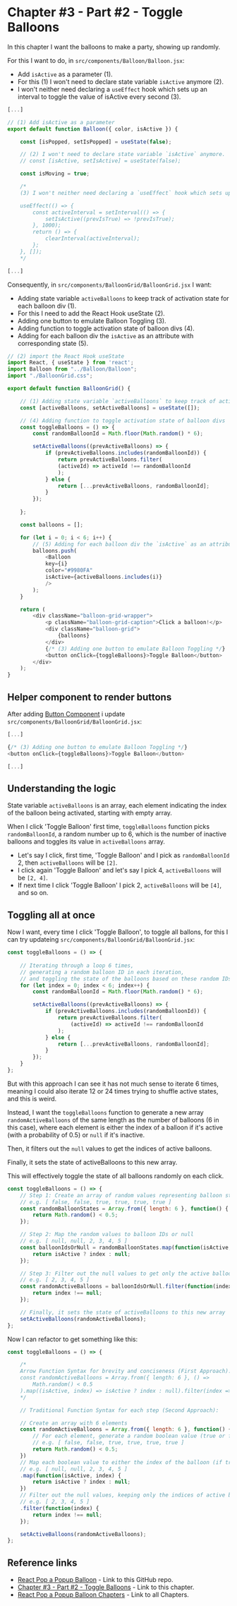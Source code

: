 # Chapter #3 - Part #2 - Toggle Balloons

In this chapter I want the balloons to make a party, showing up randomly.

For this I want to do, in `src/components/Balloon/Balloon.jsx`:

- Add `isActive` as a parameter (1).
- For this (1) I won't need to declare state variable `isActive` anymore (2).
- I won't neither need declaring a `useEffect` hook which sets up an interval to toggle the value of isActive every second (3).

```js
[...]

// (1) Add isActive as a parameter
export default function Balloon({ color, isActive }) {

    const [isPopped, setIsPopped] = useState(false); 

    // (2) I won't need to declare state variable `isActive` anymore.
    // const [isActive, setIsActive] = useState(false);

    const isMoving = true;

    /*
    (3) I won't neither need declaring a `useEffect` hook which sets up an interval to toggle the value of isActive every second.

    useEffect(() => {
        const activeInterval = setInterval(() => {
            setIsActive((prevIsTrue) => !prevIsTrue);
        }, 1000);
        return () => {
            clearInterval(activeInterval);
        };
    }, []);
    */

[...]
```

Consequently, in `src/components/BalloonGrid/BalloonGrid.jsx` I want:

- Adding state variable `activeBalloons` to keep track of activation state for each balloon div (1).
- For this I need to add the React Hook useState (2).
- Adding one button to emulate Balloon Toggling (3).
- Adding function to toggle activation state of balloon divs (4).
- Adding for each balloon div the `isActive` as an attribute with corresponding state (5).

```js
// (2) import the React Hook useState
import React, { useState } from 'react'; 
import Balloon from "../Balloon/Balloon";
import "./BalloonGrid.css";

export default function BalloonGrid() {

    // (1) Adding state variable `activeBalloons` to keep track of activation state for each balloon div
    const [activeBalloons, setActiveBalloons] = useState([]);

    // (4) Adding function to toggle activation state of balloon divs
    const toggleBalloons = () => {
        const randomBalloonId = Math.floor(Math.random() * 6);

        setActiveBalloons((prevActiveBalloons) => {
            if (prevActiveBalloons.includes(randomBalloonId)) {
                return prevActiveBalloons.filter(
                (activeId) => activeId !== randomBalloonId
                );
            } else {
                return [...prevActiveBalloons, randomBalloonId];
            }
        });
        
    };

    const balloons = [];

    for (let i = 0; i < 6; i++) {
        // (5) Adding for each balloon div the `isActive` as an attribute with corresponding state
        balloons.push(
            <Balloon
            key={i}
            color="#9980FA"
            isActive={activeBalloons.includes(i)}
            />
        );
    }

    return (
        <div className="balloon-grid-wrapper">
            <p className="balloon-grid-caption">Click a balloon!</p>
            <div className="balloon-grid">
                {balloons}
            </div>
            {/* (3) Adding one button to emulate Balloon Toggling */}
            <button onClick={toggleBalloons}>Toggle Balloon</button>
        </div>
    );
}
```

## Helper component to render buttons

After adding [Button Component](https://github.com/qbreis/react-pop-a-popup-balloon/tree/main-chapter-03-part-2/src/components/Button) i update `src/components/BalloonGrid/BalloonGrid.jsx`:

```js
[...]

{/* (3) Adding one button to emulate Balloon Toggling */}
<button onClick={toggleBalloons}>Toggle Balloon</button>

[...]
```

## Understanding the logic

State variable `activeBalloons` is an array, each element indicating the index of the balloon being activated, starting with empty array.

When I click 'Toggle Balloon' first time, `toggleBalloons` function picks `randomBalloonId`, a random number up to 6, which is the number of inactive balloons and toggles its value in `activeBalloons` array.

- Let's say I click, first time, 'Toggle Balloon' and I pick as `randomBalloonId` 2, then `activeBalloons` will be `[2]`.
- I click again 'Toggle Balloon' and let's say I pick 4, `activeBalloons` will be `[2, 4]`.
- If next time I click 'Toggle Balloon' I pick 2, `activeBalloons` will be `[4]`, and so on.

## Toggling all at once

Now I want, every time I click 'Toggle Balloon', to toggle all ballons, for this I can try updateing `src/components/BalloonGrid/BalloonGrid.jsx`:

```js
const toggleBalloons = () => {
        
    // Iterating through a loop 6 times, 
    // generating a random balloon ID in each iteration, 
    // and toggling the state of the balloons based on these random IDs.
    for (let index = 0; index < 6; index++) {
        const randomBalloonId = Math.floor(Math.random() * 6);

        setActiveBalloons((prevActiveBalloons) => {
            if (prevActiveBalloons.includes(randomBalloonId)) {
                return prevActiveBalloons.filter(
                    (activeId) => activeId !== randomBalloonId
                );
            } else {
                return [...prevActiveBalloons, randomBalloonId];
            }
        });
    }
};
```

But with this approach I can see it has not much sense to iterate 6 times, meaning I could also iterate 12 or 24 times trying to shuffle active states, and this is weird.

Instead, I want the `toggleBalloons` function to generate a new array `randomActiveBalloons` of the same length as the number of balloons (6 in this case), where each element is either the index of a balloon if it's active (with a probability of 0.5) or `null` if it's inactive.

Then, it filters out the `null` values to get the indices of active balloons.

Finally, it sets the state of activeBalloons to this new array.

This will effectively toggle the state of all balloons randomly on each click.

```js
const toggleBalloons = () => {
    // Step 1: Create an array of random values representing balloon states (active or inactive)
    // e.g. [ false, false, true, true, true, true ]
    const randomBalloonStates = Array.from({ length: 6 }, function() {
        return Math.random() < 0.5;
    });

    // Step 2: Map the random values to balloon IDs or null
    // e.g. [ null, null, 2, 3, 4, 5 ]
    const balloonIdsOrNull = randomBalloonStates.map(function(isActive, index) {
        return isActive ? index : null;
    });

    // Step 3: Filter out the null values to get only the active balloon IDs
    // e.g. [ 2, 3, 4, 5 ]
    const randomActiveBalloons = balloonIdsOrNull.filter(function(index) {
        return index !== null;
    });

    // Finally, it sets the state of activeBalloons to this new array
    setActiveBalloons(randomActiveBalloons);
};
```

Now I can refactor to get something like this:

```js
const toggleBalloons = () => {

    /*
    Arrow Function Syntax for brevity and conciseness (First Approach):
    const randomActiveBalloons = Array.from({ length: 6 }, () =>
        Math.random() < 0.5
    ).map((isActive, index) => isActive ? index : null).filter(index => index !== null);
    */

    // Traditional Function Syntax for each step (Second Approach):

    // Create an array with 6 elements
    const randomActiveBalloons = Array.from({ length: 6 }, function() {
        // For each element, generate a random boolean value (true or false)
        // e.g. [ false, false, true, true, true, true ]
        return Math.random() < 0.5;
    })
    // Map each boolean value to either the index of the balloon (if true) or null (if false)
    // e.g. [ null, null, 2, 3, 4, 5 ]
    .map(function(isActive, index) {
        return isActive ? index : null;
    })
    // Filter out the null values, keeping only the indices of active balloons
    // e.g. [ 2, 3, 4, 5 ]
    .filter(function(index) {
        return index !== null;
    });

    setActiveBalloons(randomActiveBalloons);
};
```

## Reference links

- [React Pop a Popup Balloon](https://github.com/qbreis/react-pop-a-popup-balloon/) - Link to this GitHub repo.
- [Chapter #3 - Part #2 - Toggle Balloons](https://github.com/qbreis/react-pop-a-popup-balloon/tree/main-chapter-03-part-2) - Link to this chapter.
- [React Pop a Popup Balloon Chapters](https://github.com/qbreis/react-pop-a-popup-balloon/tree/main/documentation/walkthrough) - Link to all Chapters.